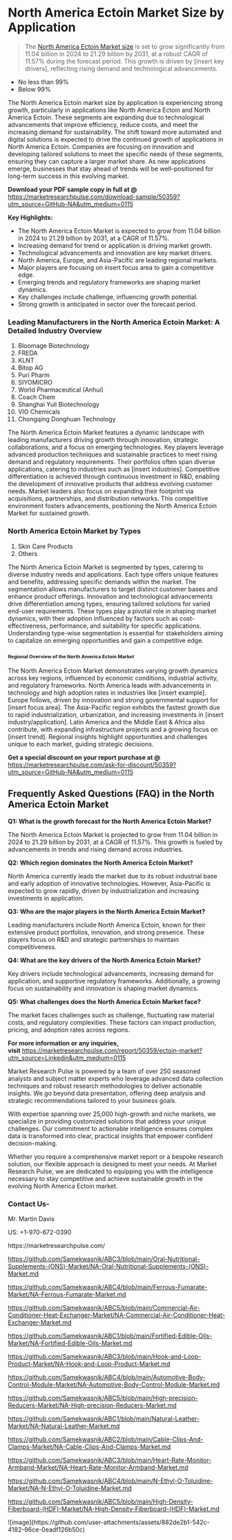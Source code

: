 <h1>North America Ectoin Market&nbsp;Size by Application</h1><blockquote><p>The <a href="https://marketresearchpulse.com/download-sample/50359?utm_source=GitHub-NA&amp;utm_medium=0115">North America Ectoin Market size</a> is set to grow significantly from 11.04 billion in 2024 to 21.29 billion by 2031, at a robust CAGR of 11.57% during the forecast period. This growth is driven by [insert key drivers], reflecting rising demand and technological advancements.</p></blockquote><ul><li>No less than 99%<li> Below 99%</li></ul><p>The North America Ectoin market size by application is experiencing strong growth, particularly in applications like North America Ectoin and North America Ectoin. These segments are expanding due to technological advancements that improve efficiency, reduce costs, and meet the increasing demand for sustainability. The shift toward more automated and digital solutions is expected to drive the continued growth of applications in North America Ectoin. Companies are focusing on innovation and developing tailored solutions to meet the specific needs of these segments, ensuring they can capture a larger market share. As new applications emerge, businesses that stay ahead of trends will be well-positioned for long-term success in this evolving market.</p><p><strong>Download your PDF sample copy in full at @ </strong><a href="https://marketresearchpulse.com/download-sample/50359?utm_source=GitHub-NA&amp;utm_medium=0115">https://marketresearchpulse.com/download-sample/50359?utm_source=GitHub-NA&amp;utm_medium=0115</a></p><p><strong>Key Highlights: </strong></p><ul><li>The North America Ectoin Market is expected to grow from 11.04 billion in 2024 to 21.29 billion by 2031, at a CAGR of 11.57%.</li><li>Increasing demand for trend or application is driving market growth.</li><li>Technological advancements and innovation are key market drivers.</li><li>North America, Europe, and Asia-Pacific are leading regional markets.</li><li>Major players are focusing on insert focus area to gain a competitive edge.</li><li>Emerging trends and regulatory frameworks are shaping market dynamics.</li><li>Key challenges include challenge, influencing growth potential.</li><li>Strong growth is anticipated in sector over the forecast period.</li></ul><h3>Leading Manufacturers in the North America Ectoin Market: A Detailed Industry Overview</h3><ol><li>Bloomage Biotechnology</li><li>FREDA</li><li>KLNT</li><li>Bitop AG</li><li>Puri Pharm</li><li>SIYOMICRO</li><li>World Pharmaceutical (Anhui)</li><li>Coach Chem</li><li>Shanghai Yuli Biotechnology</li><li>VIO Chemicals</li><li>Chongqing Donghuan Technology</li></ol><div class="flex max-w-full flex-col flex-grow"><div class="min-h-8 text-message flex w-full flex-col items-end gap-2 whitespace-normal break-words [.text-message+&amp;]:mt-5" dir="auto" data-message-author-role="assistant" data-message-id="fd8432e4-4910-450d-b182-61b7bfb0a01f" data-message-model-slug="gpt-4o"><div class="flex w-full flex-col gap-1 empty:hidden first:pt-[3px]"><div class="markdown prose w-full break-words dark:prose-invert light"><p>The North America Ectoin Market features a dynamic landscape with leading manufacturers driving growth through innovation, strategic collaborations, and a focus on emerging technologies. Key players leverage advanced production techniques and sustainable practices to meet rising demand and regulatory requirements. Their portfolios often span diverse applications, catering to industries such as [insert industries]. Competitive differentiation is achieved through continuous investment in R&amp;D, enabling the development of innovative products that address evolving customer needs. Market leaders also focus on expanding their footprint via acquisitions, partnerships, and distribution networks. This competitive environment fosters advancements, positioning the North America Ectoin Market for sustained growth.</p></div></div></div></div><h3>North America Ectoin Market by Types</h3><ol><li>Skin Care Products<li> Others</li></ol><div class="flex max-w-full flex-col flex-grow"><div class="min-h-8 text-message flex w-full flex-col items-end gap-2 whitespace-normal break-words [.text-message+&amp;]:mt-5" dir="auto" data-message-author-role="assistant" data-message-id="084470be-0bb7-4664-bddf-5156b4f41249" data-message-model-slug="gpt-4o-mini"><div class="flex w-full flex-col gap-1 empty:hidden first:pt-[3px]"><div class="markdown prose w-full break-words dark:prose-invert light"><p>The North America Ectoin Market is segmented by types, catering to diverse industry needs and applications. Each type offers unique features and benefits, addressing specific demands within the market. The segmentation allows manufacturers to target distinct customer bases and enhance product offerings. Innovation and technological advancements drive differentiation among types, ensuring tailored solutions for varied end-user requirements. These types play a pivotal role in shaping market dynamics, with their adoption influenced by factors such as cost-effectiveness, performance, and suitability for specific applications. Understanding type-wise segmentation is essential for stakeholders aiming to capitalize on emerging opportunities and gain a competitive edge.</p></div></div></div></div><h3><span style="font-size: 11px;">Regional Overview of the North America Ectoin Market</span></h3><div class="flex max-w-full flex-col flex-grow"><div class="min-h-8 text-message flex w-full flex-col items-end gap-2 whitespace-normal break-words [.text-message+&amp;]:mt-5" dir="auto" data-message-author-role="assistant" data-message-id="e9038762-ce64-4e30-91c9-9bd413514231" data-message-model-slug="gpt-4o-mini"><div class="flex w-full flex-col gap-1 empty:hidden first:pt-[3px]"><div class="markdown prose w-full break-words dark:prose-invert light"><p>The North America Ectoin Market demonstrates varying growth dynamics across key regions, influenced by economic conditions, industrial activity, and regulatory frameworks. North America leads with advancements in technology and high adoption rates in industries like [insert example]. Europe follows, driven by innovation and strong governmental support for [insert focus area]. The Asia-Pacific region exhibits the fastest growth due to rapid industrialization, urbanization, and increasing investments in [insert industry/application]. Latin America and the Middle East &amp; Africa also contribute, with expanding infrastructure projects and a growing focus on [insert trend]. Regional insights highlight opportunities and challenges unique to each market, guiding strategic decisions.</p></div></div></div></div><p><strong>Get a special discount on your report purchase at @ </strong><a href="https://marketresearchpulse.com/ask-for-discount/50359?utm_source=GitHub-NA&amp;utm_medium=0115">https://marketresearchpulse.com/ask-for-discount/50359?utm_source=GitHub-NA&amp;utm_medium=0115</a></p><h2>Frequently Asked Questions (FAQ) in the North America Ectoin Market</h2><p><strong>Q1: What is the growth forecast for the North America Ectoin Market?</strong></p><p>The North America Ectoin Market is projected to grow from 11.04 billion in 2024 to 21.29 billion by 2031, at a CAGR of 11.57%. This growth is fueled by advancements in trends and rising demand across industries.</p><p><strong>Q2: Which region dominates the North America Ectoin Market?</strong></p><p>North America currently leads the market due to its robust industrial base and early adoption of innovative technologies. However, Asia-Pacific is expected to grow rapidly, driven by industrialization and increasing investments in application.</p><p><strong>Q3: Who are the major players in the North America Ectoin Market?</strong></p><p>Leading manufacturers include North America Ectoin, known for their extensive product portfolios, innovation, and strong presence. These players focus on R&amp;D and strategic partnerships to maintain competitiveness.</p><p><strong>Q4: What are the key drivers of the North America Ectoin Market?</strong></p><p>Key drivers include technological advancements, increasing demand for application, and supportive regulatory frameworks. Additionally, a growing focus on sustainability and innovation is shaping market dynamics.</p><p><strong>Q5: What challenges does the North America Ectoin Market face?</strong></p><p>The market faces challenges such as challenge, fluctuating raw material costs, and regulatory complexities. These factors can impact production, pricing, and adoption rates across regions.</p><p><strong>For more information or any inquiries, visit&nbsp;</strong><a href="https://marketresearchpulse.com/report/50359/ectoin-market?utm_source=Linkedin&utm_medium=0115">https://marketresearchpulse.com/report/50359/ectoin-market?utm_source=Linkedin&utm_medium=0115</a></p><p>Market Research Pulse is powered by a team of over 250 seasoned analysts and subject matter experts who leverage advanced data collection techniques and robust research methodologies to deliver actionable insights. We go beyond data presentation, offering deep analysis and strategic recommendations tailored to your business goals.</p><p>With expertise spanning over 25,000 high-growth and niche markets, we specialize in providing customized solutions that address your unique challenges. Our commitment to actionable intelligence ensures complex data is transformed into clear, practical insights that empower confident decision-making.</p><p>Whether you require a comprehensive market report or a bespoke research solution, our flexible approach is designed to meet your needs. At Market Research Pulse, we are dedicated to equipping you with the intelligence necessary to stay competitive and achieve sustainable growth in the evolving North America Ectoin market.</p><h3><strong>Contact Us-</strong></h3><p>Mr. Martin Davis</p><p>US: +1-970-672-0390</p><p>https://marketresearchpulse.com/</p><p><a href="https://github.com/Samekwasnik/ABC3/blob/main/Oral-Nutritional-Supplements-(ONS)-Market/NA-Oral-Nutritional-Supplements-(ONS)-Market.md">https://github.com/Samekwasnik/ABC3/blob/main/Oral-Nutritional-Supplements-(ONS)-Market/NA-Oral-Nutritional-Supplements-(ONS)-Market.md</a></p><p><a href="https://github.com/Samekwasnik/ABC4/blob/main/Ferrous-Fumarate-Market/NA-Ferrous-Fumarate-Market.md">https://github.com/Samekwasnik/ABC4/blob/main/Ferrous-Fumarate-Market/NA-Ferrous-Fumarate-Market.md</a></p><p><a href="https://github.com/Samekwasnik/ABC5/blob/main/Commercial-Air-Conditioner-Heat-Exchanger-Market/NA-Commercial-Air-Conditioner-Heat-Exchanger-Market.md">https://github.com/Samekwasnik/ABC5/blob/main/Commercial-Air-Conditioner-Heat-Exchanger-Market/NA-Commercial-Air-Conditioner-Heat-Exchanger-Market.md</a></p><p><a href="https://github.com/Samekwasnik/ABC1/blob/main/Fortified-Edible-Oils-Market/NA-Fortified-Edible-Oils-Market.md">https://github.com/Samekwasnik/ABC1/blob/main/Fortified-Edible-Oils-Market/NA-Fortified-Edible-Oils-Market.md</a></p><p><a href="https://github.com/Samekwasnik/ABC3/blob/main/Hook-and-Loop-Product-Market/NA-Hook-and-Loop-Product-Market.md">https://github.com/Samekwasnik/ABC3/blob/main/Hook-and-Loop-Product-Market/NA-Hook-and-Loop-Product-Market.md</a></p><p><a href="https://github.com/Samekwasnik/ABC4/blob/main/Automotive-Body-Control-Module-Market/NA-Automotive-Body-Control-Module-Market.md">https://github.com/Samekwasnik/ABC4/blob/main/Automotive-Body-Control-Module-Market/NA-Automotive-Body-Control-Module-Market.md</a></p><p><a href="https://github.com/Samekwasnik/ABC5/blob/main/High-precision-Reducers-Market/NA-High-precision-Reducers-Market.md">https://github.com/Samekwasnik/ABC5/blob/main/High-precision-Reducers-Market/NA-High-precision-Reducers-Market.md</a></p><p><a href="https://github.com/Samekwasnik/ABC1/blob/main/Natural-Leather-Market/NA-Natural-Leather-Market.md">https://github.com/Samekwasnik/ABC1/blob/main/Natural-Leather-Market/NA-Natural-Leather-Market.md</a></p><p><a href="https://github.com/Samekwasnik/ABC2/blob/main/Cable-Clips-And-Clamps-Market/NA-Cable-Clips-And-Clamps-Market.md">https://github.com/Samekwasnik/ABC2/blob/main/Cable-Clips-And-Clamps-Market/NA-Cable-Clips-And-Clamps-Market.md</a></p><p><a href="https://github.com/Samekwasnik/ABC3/blob/main/Heart-Rate-Monitor-Armband-Market/NA-Heart-Rate-Monitor-Armband-Market.md">https://github.com/Samekwasnik/ABC3/blob/main/Heart-Rate-Monitor-Armband-Market/NA-Heart-Rate-Monitor-Armband-Market.md</a></p><p><a href="https://github.com/Samekwasnik/ABC4/blob/main/N-Ethyl-O-Toluidine-Market/NA-N-Ethyl-O-Toluidine-Market.md">https://github.com/Samekwasnik/ABC4/blob/main/N-Ethyl-O-Toluidine-Market/NA-N-Ethyl-O-Toluidine-Market.md</a></p><p><a href="https://github.com/Samekwasnik/ABC5/blob/main/High-Density-Fiberboard-(HDF)-Market/NA-High-Density-Fiberboard-(HDF)-Market.md">https://github.com/Samekwasnik/ABC5/blob/main/High-Density-Fiberboard-(HDF)-Market/NA-High-Density-Fiberboard-(HDF)-Market.md</a></p>
![image](https://github.com/user-attachments/assets/882de2b1-542c-4182-96ce-0eadf126b50c)
